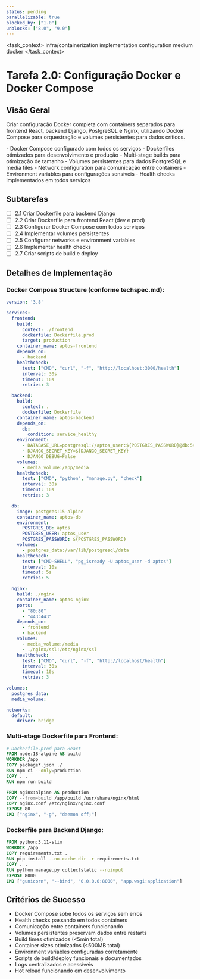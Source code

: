 ```yaml
---
status: pending
parallelizable: true
blocked_by: ["1.0"]
unblocks: ["8.0", "9.0"]
---
```


<task_context>
<domain>infra/containerization</domain>
<type>implementation</type>
<scope>configuration</scope>
<complexity>medium</complexity>
<dependencies>docker</dependencies>
</task_context>

# Tarefa 2.0: Configuração Docker e Docker Compose

## Visão Geral

Criar configuração Docker completa com containers separados para frontend React, backend Django, PostgreSQL e Nginx, utilizando Docker Compose para orquestração e volumes persistentes para dados críticos.

<requirements>
- Docker Compose configurado com todos os serviços
- Dockerfiles otimizados para desenvolvimento e produção
- Multi-stage builds para otimização de tamanho
- Volumes persistentes para dados PostgreSQL e media files
- Network configuration para comunicação entre containers
- Environment variables para configurações sensíveis
- Health checks implementados em todos serviços
</requirements>

## Subtarefas

- [ ] 2.1 Criar Dockerfile para backend Django
- [ ] 2.2 Criar Dockerfile para frontend React (dev e prod)
- [ ] 2.3 Configurar Docker Compose com todos serviços
- [ ] 2.4 Implementar volumes persistentes
- [ ] 2.5 Configurar networks e environment variables
- [ ] 2.6 Implementar health checks
- [ ] 2.7 Criar scripts de build e deploy

## Detalhes de Implementação

### Docker Compose Structure (conforme techspec.md):

```yaml
version: '3.8'

services:
  frontend:
    build: 
      context: ./frontend
      dockerfile: Dockerfile.prod
      target: production
    container_name: aptos-frontend
    depends_on:
      - backend
    healthcheck:
      test: ["CMD", "curl", "-f", "http://localhost:3000/health"]
      interval: 30s
      timeout: 10s
      retries: 3

  backend:
    build: 
      context: .
      dockerfile: Dockerfile
    container_name: aptos-backend
    depends_on:
      db:
        condition: service_healthy
    environment:
      - DATABASE_URL=postgresql://aptos_user:${POSTGRES_PASSWORD}@db:5432/aptos
      - DJANGO_SECRET_KEY=${DJANGO_SECRET_KEY}
      - DJANGO_DEBUG=False
    volumes:
      - media_volume:/app/media
    healthcheck:
      test: ["CMD", "python", "manage.py", "check"]
      interval: 30s
      timeout: 10s
      retries: 3

  db:
    image: postgres:15-alpine
    container_name: aptos-db
    environment:
      POSTGRES_DB: aptos
      POSTGRES_USER: aptos_user
      POSTGRES_PASSWORD: ${POSTGRES_PASSWORD}
    volumes:
      - postgres_data:/var/lib/postgresql/data
    healthcheck:
      test: ["CMD-SHELL", "pg_isready -U aptos_user -d aptos"]
      interval: 10s
      timeout: 5s
      retries: 5

  nginx:
    build: ./nginx
    container_name: aptos-nginx
    ports:
      - "80:80"
      - "443:443"
    depends_on:
      - frontend
      - backend
    volumes:
      - media_volume:/media
      - ./nginx/ssl:/etc/nginx/ssl
    healthcheck:
      test: ["CMD", "curl", "-f", "http://localhost/health"]
      interval: 30s
      timeout: 10s
      retries: 3

volumes:
  postgres_data:
  media_volume:

networks:
  default:
    driver: bridge
```

### Multi-stage Dockerfile para Frontend:

```dockerfile
# Dockerfile.prod para React
FROM node:18-alpine AS build
WORKDIR /app
COPY package*.json ./
RUN npm ci --only=production
COPY . .
RUN npm run build

FROM nginx:alpine AS production
COPY --from=build /app/build /usr/share/nginx/html
COPY nginx.conf /etc/nginx/nginx.conf
EXPOSE 80
CMD ["nginx", "-g", "daemon off;"]
```

### Dockerfile para Backend Django:

```dockerfile
FROM python:3.11-slim
WORKDIR /app
COPY requirements.txt .
RUN pip install --no-cache-dir -r requirements.txt
COPY . .
RUN python manage.py collectstatic --noinput
EXPOSE 8000
CMD ["gunicorn", "--bind", "0.0.0.0:8000", "app.wsgi:application"]
```

## Critérios de Sucesso

- Docker Compose sobe todos os serviços sem erros
- Health checks passando em todos containers
- Comunicação entre containers funcionando
- Volumes persistentes preservam dados entre restarts
- Build times otimizados (<5min total)
- Container sizes otimizados (<500MB total)
- Environment variables configuradas corretamente
- Scripts de build/deploy funcionais e documentados
- Logs centralizados e acessíveis
- Hot reload funcionando em desenvolvimento